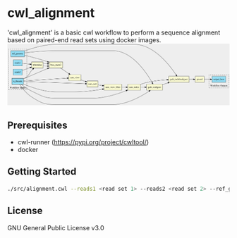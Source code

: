 # cwl_alignment

'cwl_alignment' is a basic cwl workflow to perform a sequence alignment based on paired-end read sets using docker images.
![alt text](graph.png)

## Prerequisites

* cwl-runner (https://pypi.org/project/cwltool/)
* docker

## Getting Started

```bash
./src/alignment.cwl --reads1 <read set 1> --reads2 <read set 2> --ref_genome <reference genome with index created by bwa-mem2> --n_threads <number of threads>
```

## License

GNU General Public License v3.0

